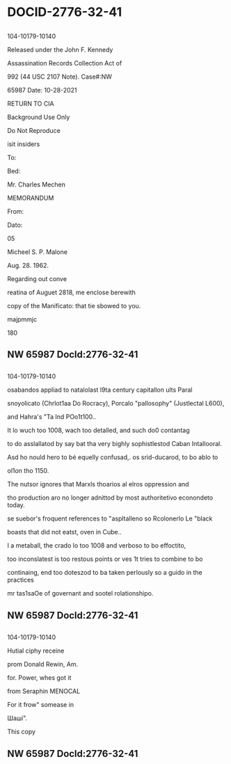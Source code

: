 # DOCID-2776-32-41

##
104-10179-10140

Released under the John F. Kennedy

Assassination Records Collection Act of

992 (44 USC 2107 Note). Case#:NW

65987 Date: 10-28-2021

RETURN TO CIA

Background Use Only

Do Not Reproduce

isit insiders

To:

Bed:

Mr. Charles Mechen

MEMORANDUM

From:

Dato:

05

Micheel S. P. Malone

Aug. 28. 1962.

Regarding out conve

reatina of Auguet 2818, me enclose berewith

copy of the Manificato: that tie sbowed to you.

majpmmjc

180

NW 65987 Docld:2776-32-41
---

##
104-10179-10140

osabandos appliad to natalolast l9ta century capitallon ults Paral

snoyolicato (Chrlot1aa Do Rocracy), Porcalo "pallosophy" (Justlectal L600),

and Hahra's "Ta Ind POo1t100..

It lo wuch too 1008, wach too detalled, and such do0 contantag

to do asslallatod by say bat tha very bighly sophistlestod Caban Intallooral.

Asd ho nould hero to bé equelly confusad,. os srid-ducarod, to bo ablo to

ol1on tho 1150.

The nutsor ignores that Marxls thoarios al elros oppression and

tho production aro no longer adnittod by most authoritetivo econondeto today.

se suebor's froquent references to "aspltalleno so Rcolonerlo Le "black

boasts that did not eatst, oven in Cube..

I a metaball, the crado lo too 1008 and verboso to bo effoctito,

too inconslatest is too restous points or ves 1t tries to combine to bo

continaing, end too doteszod to ba taken perlously so a guido in the practices

mr tas1saOe of governant and sootel rolationshipo.

NW 65987 Docld:2776-32-41
---

##
104-10179-10140

Hutial ciphy receine

prom Donald Rewin, Am.

for. Power, whes got it

from Seraphin MENOCAL

For it frow" somease in

Шаші".

This copy

NW 65987 Docld:2776-32-41
---


